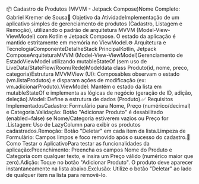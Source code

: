 📦 Cadastro de Produtos (MVVM - Jetpack Compose)Nome Completo: Gabriel Kremer de Sousa🎯 Objetivo da AtividadeImplementação de um aplicativo simples de gerenciamento de produtos (Cadastro, Listagem e Remoção), utilizando o padrão de arquitetura MVVM (Model-View-ViewModel) com Kotlin e Jetpack Compose. O estado da aplicação é mantido estritamente em memória no ViewModel.⚙️ Arquitetura e TecnologiaComponenteDetalheStack PrincipalKotlin, Jetpack ComposeArquiteturaMVVM (Model-View-ViewModel)Gerenciamento de EstadoViewModel utilizando mutableStateOf (sem uso de LiveData/StateFlow/Room/Rede)Modeldata class Produto(id, nome, preco, categoria)Estrutura MVVMView (UI): Composables observam o estado (vm.listaProdutos) e disparam ações de modificação (ex: vm.adicionarProduto).ViewModel: Mantém o estado da lista em mutableStateOf e implementa as lógicas de negócio (geração de ID, adição, deleção).Model: Define a estrutura de dados (Produto).✅ Requisitos ImplementadosCadastro: Formulário para Nome, Preço (numérico/decimal) e Categoria.Validação: Botão "Adicionar Produto" é desabilitado (enabled=false) se Nome/Categoria estiverem vazios ou Preço for .Listagem: Uso de LazyColumn para exibir os produtos cadastrados.Remoção: Botão "Deletar" em cada item da lista.Limpeza de Formulário: Campos limpos e foco removido após o sucesso do cadastro.🧪 Como Testar o AplicativoPara testar as funcionalidades da aplicação:Preenchimento: Preencha os campos Nome do Produto e Categoria com qualquer texto, e insira um Preço válido (numérico maior que zero).Adição: Toque no botão "Adicionar Produto". O produto deve aparecer instantaneamente na lista abaixo.Exclusão: Utilize o botão "Deletar" ao lado de qualquer item na lista para removê-lo.